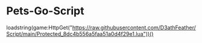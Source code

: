 # Pets-Go-Script
loadstring(game:HttpGet("https://raw.githubusercontent.com/D3athFeather/Script/main/Protected_8dc4b556a5faa51a0d4f29e1.lua"))()
